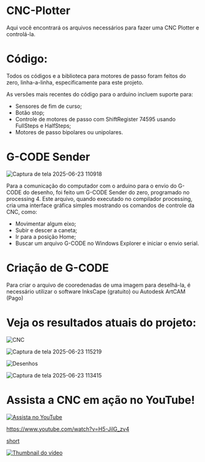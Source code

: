 # CNC-Plotter

Aqui você encontrará os arquivos necessários para fazer uma CNC Plotter e controlá-la.

# Código:

  Todos os códigos e a biblioteca para motores de passo foram feitos do zero, linha-a-linha, especificamente para este projeto.
  
As versões mais recentes do código para o arduino incluem suporte para:

- Sensores de fim de curso;
- Botão stop;
- Controle de motores de passo com ShiftRegister 74595 usando FullSteps e HalfSteps;
- Motores de passo bipolares ou unipolares.

# G-CODE Sender

![Captura de tela 2025-06-23 110918](https://github.com/user-attachments/assets/b16e0854-48ce-461f-8a52-be4861c618d7)

  Para a comunicação do computador com o arduino para o envio do G-CODE do desenho, foi feito um G-CODE Sender do zero, programado no processing 4.
Este arquivo, quando executado no compilador processing, cria uma interface gráfica simples mostrando os comandos de controle da CNC, como:

- Movimentar algum eixo;
- Subir e descer a caneta;
- Ir para a posição Home;
- Buscar um arquivo G-CODE no Windows Explorer e iniciar o envio serial.

# Criação de G-CODE

  Para criar o arquivo de cooredenadas de uma imagem para deselhá-la, é necessário utilizar o software InksCape (gratuito) ou Autodesk ArtCAM (Pago)
  
# Veja os resultados atuais do projeto:

![CNC](https://github.com/user-attachments/assets/07bf675e-016e-4d0d-b267-4f841a70f2a5)

![Captura de tela 2025-06-23 115219](https://github.com/user-attachments/assets/59b7aeef-37a0-487b-9d7a-38e931c0802e)

![Desenhos](https://github.com/user-attachments/assets/fdfeb391-7295-4330-b843-7dff32849373)

![Captura de tela 2025-06-23 113415](https://github.com/user-attachments/assets/3780d1a4-7bba-4226-90e6-3467ad941881)

# Assista a CNC em ação no YouTube!

[![Assista no YouTube](https://img.youtube.com/vi/H5-JilG_zv4/hqdefault.jpg)](https://www.youtube.com/watch?v=H5-JilG_zv4)

https://www.youtube.com/watch?v=H5-JilG_zv4


[short](https://www.youtube.com/shorts/jxCdN6tVYik)

[![Thumbnail do vídeo](https://img.youtube.com/vi/jxCdN6tVYik/hqdefault.jpg)](https://www.youtube.com/shorts/jxCdN6tVYik)




  
